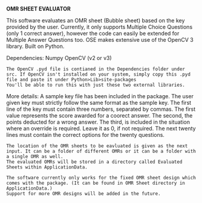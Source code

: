 **OMR SHEET EVALUATOR**

This software evaluates an OMR sheet (Bubble sheet) based on the key provided by the user. Currently, it only supports Multiple Choice Questions (only 1 correct answer),
however the code can easily be extended for Multiple Answer Questions too. OSE makes extensive use of the OpenCV 3 library. 
Built on Python.

Dependencies:
	Numpy
	OpenCV (v2 or v3)
	
	The OpenCV .pyd file is contianed in the Dependencies folder under src. If OpenCV isn't installed on your system, simply copy this .pyd file and paste it under Python>Lib>site-packages
	You'll be able to run this with just these two external libraries.


More details:
	A sample key file has been included in the package. The user given key must strictly follow the same format as the sample key.
	The first line of the key must contain three numbers, separated by commas.
	The first value represents the score awarded for a coorect answer.
	The second, the points deducted for a wrong answer.
	The third, is included in the situation where an override is required. Leave it as 0, if not required.
	The next twenty lines must contain the correct options for the twenty questions.

	
	The location of the OMR sheets to be eavluated is given as the next input. It can be a folder of different OMRs or it can be a folder with a single OMR as well.
	The evaluated OMRs will be stored in a directory called Evaluated Sheets within ApplicationData.

	The software currently only works for the fixed OMR sheet design which comes with the package. (It can be found in OMR Sheet directory in ApplicationData.)
	Support for more OMR designs will be added in the future.


	
